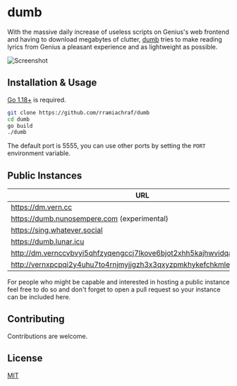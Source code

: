 # dumb
With the massive daily increase of useless scripts on Genius's web frontend and having to download megabytes of clutter, [dumb](https://github.com/rramiachraf/dumb) tries to make reading lyrics from Genius a pleasant experience and as lightweight as possible.

![Screenshot](https://raw.githubusercontent.com/rramiachraf/dumb/main/screenshot.png)

## Installation & Usage
[Go 1.18+](https://go.dev/dl) is required.
```bash
git clone https://github.com/rramiachraf/dumb
cd dumb
go build
./dumb
```

The default port is 5555, you can use other ports by setting the `PORT` environment variable.

## Public Instances

| URL                                                                        | Region  | CDN? | Operator         |
| ---                                                                        | ------  | ---- | --------         |
| <https://dm.vern.cc>                                                       | US      | No   | https://vern.cc  |
| <https://dumb.nunosempere.com> (experimental)                              | DE      | No   | @NunoSempere     |
| <https://sing.whatever.social>                                             | US/DE   | Yes  | Whatever Social  |
| <https://dumb.lunar.icu>                                                   | DE      | Yes  | @MaximilianGT500 |
| <http://dm.vernccvbvyi5qhfzyqengccj7lkove6bjot2xhh5kajhwvidqafczrad.onion> | N/A     | No   | https://vern.cc  |
| <http://vernxpcpqi2y4uhu7to4rnjmyjjgzh3x3qxyzpmkhykefchkmleq.b32.i2p>      | N/A     | No   | https://vern.cc  |

For people who might be capable and interested in hosting a public instance feel free to do so and don't forget to open a pull request so your instance can be included here.

## Contributing
Contributions are welcome.

## License
[MIT](https://github.com/rramiachraf/dumb/blob/main/LICENCE)

